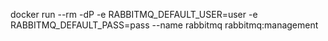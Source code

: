 docker run --rm -dP -e RABBITMQ_DEFAULT_USER=user -e RABBITMQ_DEFAULT_PASS=pass --name rabbitmq rabbitmq:management